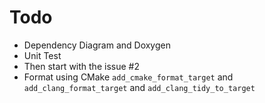 # Todo

- Dependency Diagram and Doxygen
- Unit Test
- Then start with the issue #2
- Format using CMake `add_cmake_format_target` and `add_clang_format_target` and `add_clang_tidy_to_target`
